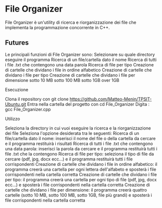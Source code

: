 # File Organizer


File Organizer è un'utility di ricerca e riorganizzazione dei file che implementa la programmazione concorrente in C++. 


## Futures

Le principali funzioni di File Organizer sono:
Selezionare su quale directory eseguire il programma
Ricerca di un file/cartella dato il nome
Ricerca di tutti i file .txt che contengono una data parola
Ricerca di file per tipo
Creazione di cartelle che dividano i file in ordine alfabetico 
Creazione di cartelle che dividano i file per tipo 
Creazione di cartelle che dividano i file per dimensione 
sotto 10 MB
sotto 100 MB
sotto 1GB 
over 1GB


Esecuzione

Clona il repository con git clone https://github.com/Matteo-Menin/TPSIT-Ubuntu.git
Entra nella cartella del progetto con cd File_Organizer
Digita : gcc File_Organizer.cpp


Utilizzo

Seleziona la directory in cui vuoi eseguire la ricerca e la riorganizzazione dei file
Seleziona l'opzione desiderata tra le seguenti:
Ricerca di un file/cartella dato il nome: inserisci il nome del file o della cartella da cercare e il programma restituirà i risultati
Ricerca di tutti i file .txt che contengono una data parola: inserisci la parola da cercare e il programma restituirà tutti i file .txt che la contengono
Ricerca di file per tipo: seleziona il tipo di file da cercare (pdf, jpg, docx ecc...) e il programma restituirà tutti i file corrispondenti
Creazione di cartelle che dividano i file in ordine alfabetico: il programma creerà una cartella per ogni lettera dell'alfabeto e sposterà i file corrispondenti nella cartella corretta
Creazione di cartelle che dividano i file per tipo: il programma creerà una cartella per ogni tipo di file (pdf, jpg, docx ecc...) e sposterà i file corrispondenti nella cartella corretta
Creazione di cartelle che dividano i file per dimensione: il programma creerà quattro cartelle (sotto 10 MB, sotto 100 MB, sotto 1GB, file più grandi) e sposterà i file corrispondenti nella cartella corretta
